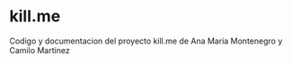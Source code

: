 kill.me
=======

Codigo y documentacion del proyecto kill.me  de Ana Maria Montenegro y Camilo Martinez
